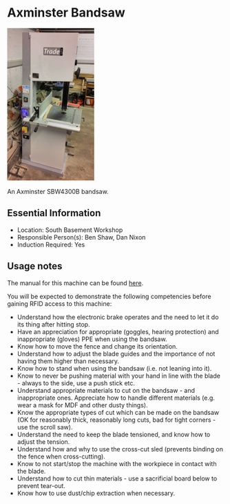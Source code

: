 # Axminster Bandsaw

[<img class="right" src="./images/overview.jpg" alt="Bandsaw overview" width="40%">](./images/overview.jpg)

An Axminster SBW4300B bandsaw.

## Essential Information

- Location: South Basement Workshop
- Responsible Person(s): Ben Shaw, Dan Nixon
- Induction Required: Yes

## Usage notes

The manual for this machine can be found [here](./manual.pdf).

You will be expected to demonstrate the following competencies before gaining RFID access to this machine:

- Understand how the electronic brake operates and the need to let it do its thing after hitting stop.
- Have an appreciation for appropriate (goggles, hearing protection) and inappropriate (gloves) PPE when using the bandsaw.
- Know how to move the fence and change its orientation.
- Understand how to adjust the blade guides and the importance of not having them higher than necessary.
- Know how to stand when using the bandsaw (i.e. not leaning into it).
- Know to never be pushing material with your hand in line with the blade - always to the side, use a push stick etc.
- Understand appropriate materials to cut on the bandsaw - and inappropriate ones. Appreciate how to handle different materials (e.g. wear a mask for MDF and other dusty things).
- Know the appropriate types of cut which can be made on the bandsaw (OK for reasonably thick, reasonably long cuts, bad for tight corners - use the scroll saw).
- Understand the need to keep the blade tensioned, and know how to adjust the tension.
- Understand how and why to use the cross-cut sled (prevents binding on the fence when cross-cutting).
- Know to not start/stop the machine with the workpiece in contact with the blade.
- Understand how to cut thin materials - use a sacrificial board below to prevent tear-out.
- Know how to use dust/chip extraction when necessary.
